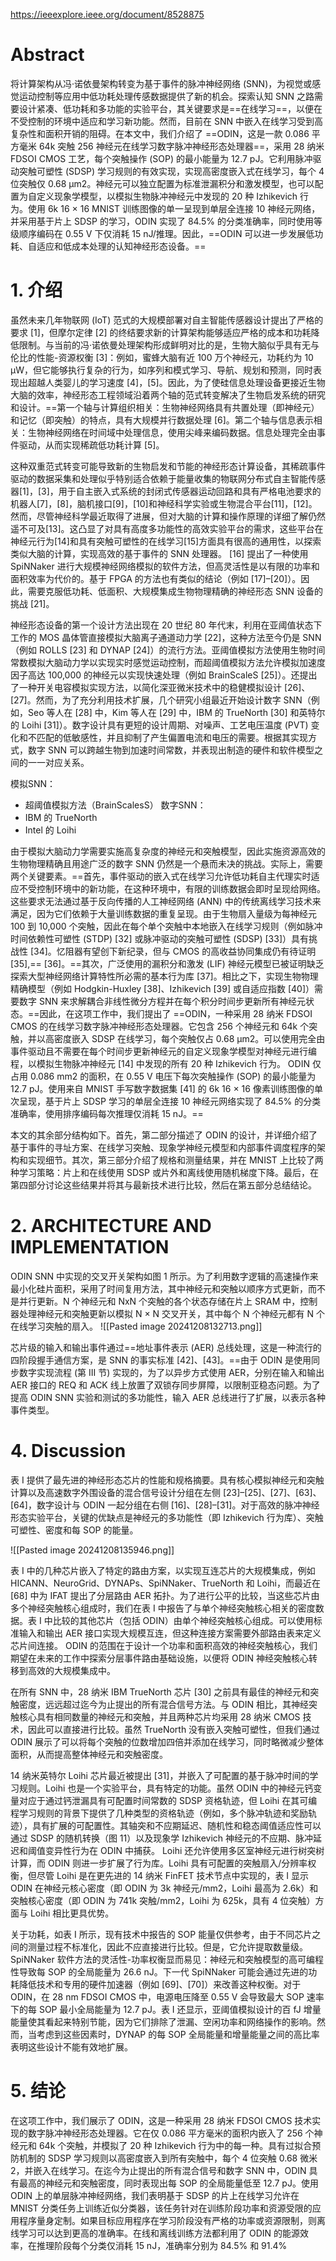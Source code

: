 
https://ieeexplore.ieee.org/document/8528875
# Abstract
将计算架构从冯·诺依曼架构转变为基于事件的脉冲神经网络 (SNN)，为视觉或感觉运动控制等应用中低功耗处理传感数据提供了新的机会。探索认知 SNN 之路需要设计紧凑、低功耗和多功能的实验平台，其关键要求是==在线学习==，以便在不受控制的环境中适应和学习新功能。然而，目前在 SNN 中嵌入在线学习受到高复杂性和面积开销的阻碍。在本文中，我们介绍了 ==ODIN，这是一款 0.086 平方毫米 64k 突触 256 神经元在线学习数字脉冲神经形态处理器==，采用 28 纳米 FDSOI CMOS 工艺，每个突触操作 (SOP) 的最小能量为 12.7 pJ。它利用脉冲驱动突触可塑性 (SDSP) 学习规则的有效实现，实现高密度嵌入式在线学习，每个 4 位突触仅 0.68 µm2。神经元可以独立配置为标准泄漏积分和激发模型，也可以配置为自定义现象学模型，以模拟生物脉冲神经元中发现的 20 种 Izhikevich 行为。使用 6k 16 × 16 MNIST 训练图像的单一呈现到单层全连接 10 神经元网络，并采用基于片上 SDSP 的学习，ODIN 实现了 84.5% 的分类准确率，同时使用等级顺序编码在 0.55 V 下仅消耗 15 nJ/推理。因此，==ODIN 可以进一步发展低功耗、自适应和低成本处理的认知神经形态设备。==

# 1. 介绍
虽然未来几年物联网 (IoT) 范式的大规模部署对自主智能传感器设计提出了严格的要求 [1]，但摩尔定律 [2] 的终结要求新的计算架构能够适应严格的成本和功耗降低限制。与当前的冯·诺依曼处理架构形成鲜明对比的是，生物大脑似乎具有无与伦比的性能-资源权衡 [3]：例如，蜜蜂大脑有近 100 万个神经元，功耗约为 10 μW，但它能够执行复杂的行为，如序列和模式学习、导航、规划和预测，同时表现出超越人类婴儿的学习速度 [4]，[5]。因此，为了使硅信息处理设备更接近生物大脑的效率，神经形态工程领域沿着两个轴的范式转变解决了生物启发系统的研究和设计。==第一个轴与计算组织相关：生物神经网络具有共置处理（即神经元）和记忆（即突触）的特点，具有大规模并行数据处理 [6]。第二个轴与信息表示相关：生物神经网络在时间域中处理信息，使用尖峰来编码数据。信息处理完全由事件驱动，从而实现稀疏低功耗计算 [5]。

这种双重范式转变可能导致新的生物启发和节能的神经形态计算设备，其稀疏事件驱动的数据采集和处理似乎特别适合依赖于能量收集的物联网分布式自主智能传感器[1]，[3]，用于自主嵌入式系统的封闭式传感器运动回路和具有严格电池要求的机器人[7]，[8]，脑机接口[9]，[10]和神经科学实验或生物混合平台[11]，[12]。然而，尽管神经科学最近取得了进展，但对大脑的计算和操作原理的详细了解仍然遥不可及[13]。这凸显了对具有高度多功能性的高效实验平台的需求，这些平台在神经元行为[14]和具有突触可塑性的在线学习[15]方面具有很高的通用性，以探索类似大脑的计算，实现高效的基于事件的 SNN 处理器。 [16] 提出了一种使用 SpiNNaker 进行大规模神经网络模拟的软件方法，但高灵活性是以有限的功率和面积效率为代价的。基于 FPGA 的方法也有类似的结论（例如 [17]–[20]）。因此，需要克服低功耗、低面积、大规模集成生物物理精确的神经形态 SNN 设备的挑战 [21]。

神经形态设备的第一个设计方法出现在 20 世纪 80 年代末，利用在亚阈值状态下工作的 MOS 晶体管直接模拟大脑离子通道动力学 [22]，这种方法至今仍是 SNN（例如 ROLLS [23] 和 DYNAP [24]）的流行方法。亚阈值模拟方法使用生物时间常数模拟大脑动力学以实现实时感觉运动控制，而超阈值模拟方法允许模拟加速度因子高达 100,000 的神经元以实现快速处理（例如 BrainScaleS [25]）。还提出了一种开关电容模拟实现方法，以简化深亚微米技术中的稳健模拟设计 [26]、[27]。然而，为了充分利用技术扩展，几个研究小组最近开始设计数字 SNN（例如，Seo 等人在 [28] 中，Kim 等人在 [29] 中，IBM 的 TrueNorth [30] 和英特尔的 Loihi [31]）。数字设计具有更短的设计周期、对噪声、工艺电压温度 (PVT) 变化和不匹配的低敏感性，并且抑制了产生偏置电流和电压的需要。根据其实现方式，数字 SNN 可以跨越生物到加速时间常数，并表现出制造的硬件和软件模型之间的一一对应关系。


模拟SNN：
- 超阈值模拟方法（BrainScalesS）
数字SNN：
- IBM 的 TrueNorth
- Intel 的 Loihi

由于模拟大脑动力学需要实施高复杂度的神经元和突触模型，因此实施资源高效的生物物理精确且用途广泛的数字 SNN 仍然是一个悬而未决的挑战。实际上，需要两个关键要素。==首先，事件驱动的嵌入式在线学习允许低功耗自主代理实时适应不受控制环境中的新功能，在这种环境中，有限的训练数据会即时呈现给网络。这些要求无法通过基于反向传播的人工神经网络 (ANN) 中的传统离线学习技术来满足，因为它们依赖于大量训练数据的重复呈现。由于生物扇入量级为每神经元 100 到 10,000 个突触，因此在每个单个突触中本地嵌入在线学习规则（例如脉冲时间依赖性可塑性 (STDP) [32] 或脉冲驱动的突触可塑性 (SDSP) [33]）具有挑战性 [34]。忆阻器有望创下新纪录，但与 CMOS 的高收益协同集成仍有待证明 [35],==
[36]。==其次，广泛使用的漏积分和激发 (LIF) 神经元模型已被证明缺乏探索大型神经网络计算特性所必需的基本行为库 [37]。相比之下，实现生物物理精确模型（例如 Hodgkin-Huxley [38]、Izhikevich [39] 或自适应指数 [40]）需要数字 SNN 来求解耦合非线性微分方程并在每个积分时间步更新所有神经元状态。==因此，在这项工作中，我们提出了 ==ODIN，一种采用 28 纳米 FDSOI CMOS 的在线学习数字脉冲神经形态处理器。它包含 256 个神经元和 64k 个突触，并以高密度嵌入 SDSP 在线学习，每个突触仅占 0.68 μm2。可以使用完全由事件驱动且不需要在每个时间步更新神经元的自定义现象学模型对神经元进行编程，以模拟生物脉冲神经元 [14] 中发现的所有 20 种 Izhikevich 行为。 ODIN 仅占用 0.086 mm2 的面积，在 0.55 V 电压下每次突触操作 (SOP) 的最小能量为 12.7 pJ。使用来自 MNIST 手写数字数据集 [41] 的 6k 16 × 16 像素训练图像的单次呈现，基于片上 SDSP 学习的单层全连接 10 神经元网络实现了 84.5% 的分类准确率，使用排序编码每次推理仅消耗 15 nJ。==

本文的其余部分结构如下。首先，第二部分描述了 ODIN 的设计，并详细介绍了基于事件的寻址方案、在线学习突触、现象学神经元模型和内部事件调度程序的架构和实现细节。其次，第三部分介绍了规格和测量结果，并在 MNIST 上比较了两种学习策略：片上和在线使用 SDSP 或片外和离线使用随机梯度下降。最后，在第四部分讨论这些结果并将其与最新技术进行比较，然后在第五部分总结结论。

# 2. ARCHITECTURE AND IMPLEMENTATION
ODIN SNN 中实现的交叉开关架构如图 1 所示。为了利用数字逻辑的高速操作来最小化硅片面积，采用了时间复用方法，其中神经元和突触以顺序方式更新，而不是并行更新。N 个神经元和 NxN 个突触的各个状态存储在片上 SRAM 中，控制器处理神经元和突触更新以模拟 N × N 交叉开关，其中每个 N 个神经元都有 N 个在线学习突触的扇入。
![[Pasted image 20241208132713.png]]


芯片级的输入和输出事件通过==地址事件表示 (AER) 总线处理，这是一种流行的四阶段握手通信方案，是 SNN 的事实标准 [42]、[43]。==由于 ODIN 是使用同步数字实现流程 (第 III 节) 实现的，为了以异步方式使用 AER，分别在输入和输出 AER 接口的 REQ 和 ACK 线上放置了双锁存同步屏障，以限制亚稳态问题。为了提高 ODIN SNN 实验和测试的多功能性，输入 AER 总线进行了扩展，以表示各种事件类型。

# 4. Discussion
表 I 提供了最先进的神经形态芯片的性能和规格摘要。具有核心模拟神经元和突触计算以及高速数字外围设备的混合信号设计分组在左侧 [23]–[25]、[27]、[63]、[64]，数字设计与 ODIN 一起分组在右侧 [16]、[28]–[31]。对于高效的脉冲神经形态实验平台，关键的优缺点是神经元的多功能性（即 Izhikevich 行为库）、突触可塑性、密度和每 SOP 的能量。

![[Pasted image 20241208135946.png]]


表 I 中的几种芯片嵌入了特定的路由方案，以实现互连芯片的大规模集成，例如 HICANN、NeuroGrid、DYNAPs、SpiNNaker、TrueNorth 和 Loihi，而最近在 [68] 中为 IFAT 提出了分层路由 AER 拓扑。为了进行公平的比较，当这些芯片由多个神经突触核心组成时，我们在表 I 中报告了与单个神经突触核心相关的密度数据。表 I 中比较的其他芯片（包括 ODIN）由单个神经突触核心组成。可以使用标准输入和输出 AER 接口实现大规模互连，但这种连接方案需要外部路由表来定义芯片间连接。 ODIN 的范围在于设计一个功率和面积高效的神经突触核心，我们期望在未来的工作中探索分层事件路由基础设施，以便将 ODIN 神经突触核心转移到高效的大规模集成中。

在所有 SNN 中，28 纳米 IBM TrueNorth 芯片 [30] 之前具有最佳的神经元和突触密度，远远超过迄今为止提出的所有混合信号方法。与 ODIN 相比，其神经突触核心具有相同数量的神经元和突触，并且两种芯片均采用 28 纳米 CMOS 技术，因此可以直接进行比较。虽然 TrueNorth 没有嵌入突触可塑性，但我们通过 ODIN 展示了可以将每个突触的位数增加四倍并添加在线学习，同时略微减少整体面积，从而提高整体神经元和突触密度。

14 纳米英特尔 Loihi 芯片最近被提出 [31]，并嵌入了可配置的基于脉冲时间的学习规则。Loihi 也是一个实验平台，具有特定的功能。虽然 ODIN 中的神经元钙变量对应于通过钙泄漏具有可配置时间常数的 SDSP 资格轨迹，但 Loihi 在其可编程学习规则的背景下提供了几种类型的资格轨迹（例如，多个脉冲轨迹和奖励轨迹），具有扩展的可配置性。其轴突和不应期延迟、随机性和稳态阈值适应性可以通过 SDSP 的随机转换（图 11）以及现象学 Izhikevich 神经元的不应期、脉冲延迟和阈值变异性行为在 ODIN 中捕获。 Loihi 还允许使用多区室神经元进行树突树计算，而 ODIN 则进一步扩展了行为库。Loihi 具有可配置的突触扇入/分辨率权衡，但尽管 Loihi 是在更先进的 14 纳米 FinFET 技术节点中实现的，表 I 显示 ODIN 在神经元核心密度（即 ODIN 为 3k 神经元/mm2，Loihi 最高为 2.6k）和突触核心密度（即 ODIN 为 741k 突触/mm2，Loihi 为 625k，具有 4 位突触）方面与 Loihi 相比更具优势。

关于功耗，如表 I 所示，现有技术中报告的 SOP 能量仅供参考，由于不同芯片之间的测量过程不标准化，因此不应直接进行比较。但是，它允许提取数量级。SpiNNaker 软件方法的灵活性-功率权衡显而易见：神经元和突触模型的高可编程性导致每 SOP 的全局能量为 26.6 nJ。下一代 SpiNNaker 可能会通过先进的功耗降低技术和专用的硬件加速器（例如 [69]、[70]）来改善这种权衡。对于 ODIN，在 28 nm FDSOI CMOS 中，电源电压降至 0.55 V 会导致最大 SOP 速率下的每 SOP 最小全局能量为 12.7 pJ。表 I 还显示，亚阈值模拟设计的百 fJ 增量能量使其看起来特别节能，因为它们排除了泄漏、空闲功率和网络操作的影响。然而，当考虑到这些因素时，DYNAP 的每 SOP 全局能量和增量能量之间的高比率表明这些设计不能有效地扩展。

# 5. 结论
在这项工作中，我们展示了 ODIN，这是一种采用 28 纳米 FDSOI CMOS 技术实现的数字脉冲神经形态处理器。它在仅 0.086 平方毫米的面积内嵌入了 256 个神经元和 64k 个突触，并模拟了 20 种 Izhikevich 行为中的每一种。具有过拟合预防机制的 SDSP 学习规则以高密度嵌入到所有突触中，每个 4 位突触 0.68 微米 2，并嵌入在线学习。在迄今为止提出的所有混合信号和数字 SNN 中，ODIN 具有最高的神经元和突触密度，同时表现出每 SOP 的全局能量低至 12.7 pJ。使用 ODIN 上的单层脉冲神经网络，我们表明基于 SDSP 的片上在线学习允许在 MNIST 分类任务上训练近似分类器，该任务针对在训练阶段功率和资源受限的应用程序量身定制。如果目标应用程序在学习阶段没有严格的功率或资源限制，则离线学习可以达到更高的准确率。在线和离线训练方法都利用了 ODIN 的能源效率，在推理阶段每个分类仅消耗 15 nJ，准确率分别为 84.5% 和 91.4%



